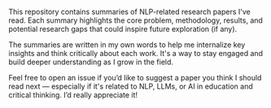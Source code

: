This repository contains summaries of NLP-related research papers I've read. Each summary highlights the core problem, methodology, results, and potential research gaps that could inspire future exploration (if any).

The summaries are written in my own words to help me internalize key insights and think critically about each work. It's a way to stay engaged and build deeper understanding as I grow in the field. 

Feel free to open an issue if you’d like to suggest a paper you think I should read next — especially if it's related to NLP, LLMs, or AI in education and critical thinking. I’d really appreciate it!